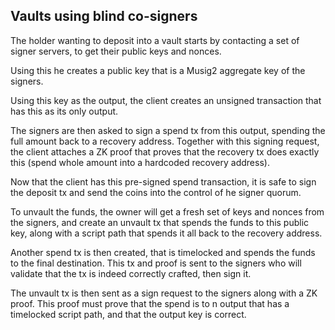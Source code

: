 ## Vaults using blind co-signers
The holder wanting to deposit into a vault starts by contacting a set of signer
servers, to get their public keys and nonces.

Using this he creates a public key that is a Musig2 aggregate key of the
signers.

Using this key as the output, the client creates an unsigned transaction that
has this as its only output.

The signers are then asked to sign a spend tx from this output, spending the
full amount back to a recovery address. Together with this signing request, the
client attaches a ZK proof that proves that the recovery tx does exactly this
(spend whole amount into a hardcoded recovery address).

Now that the client has this pre-signed spend transaction, it is safe to sign
the deposit tx and send the coins into the control of he signer quorum.

To unvault the funds, the owner will get a fresh set of keys and nonces from
the signers, and create an unvault tx that spends the funds to this public key,
along with a script path that spends it all back to the recovery address.

Another spend tx is then created, that is timelocked and spends the funds to
the final destination. This tx and proof is sent to the signers who will
validate that the tx is indeed correctly crafted, then sign it.

The unvault tx is then sent as a sign request to the signers along with a ZK
proof. This proof must prove that the spend is to  n output that has a
timelocked script path, and that the output key is correct.

